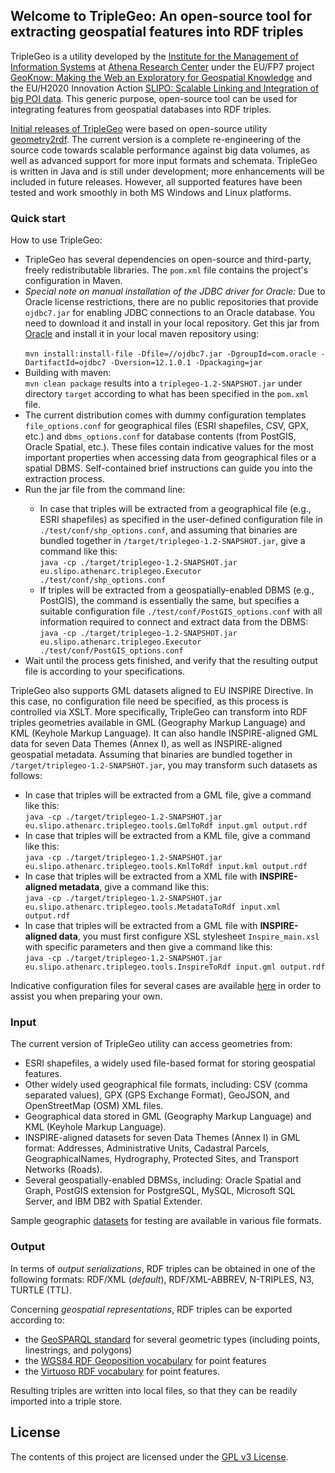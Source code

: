 <html>
<HEAD>
</head>
<body>

<div id="readme" class="clearfix announce instapaper_body md">
<article class="markdown-body entry-content" itemprop="mainContentOfPage">

<h2><a name="welcome-to-triplegeo" class="anchor" href="#welcome-to-triplegeo"><span class="octicon octicon-link"></span></a>Welcome to TripleGeo: An open-source tool for extracting geospatial features into RDF triples</h2>

<p>TripleGeo is a utility developed by the <a href="http://www.imis.athena-innovation.gr/">Institute for the Management of Information Systems</a> at <a href="http://www.athena-innovation.gr/en.html">Athena Research Center</a> under the EU/FP7 project <a href="http://geoknow.eu">GeoKnow: Making the Web an Exploratory for Geospatial Knowledge</a> and the EU/H2020 Innovation Action <a href="http://slipo.eu">SLIPO:  Scalable Linking and Integration of big POI data</a>. This generic purpose, open-source tool can be used for integrating features from geospatial databases into RDF triples.</p>

<p><a href="https://github.com/GeoKnow/TripleGeo">Initial releases of TripleGeo</a> were based on open-source utility <a href="https://github.com/boricles/geometry2rdf/tree/master/Geometry2RDF">geometry2rdf</a>. The current version is a complete re-engineering of the source code towards scalable performance against big data volumes, as well as advanced support for more input formats and schemata. TripleGeo is written in Java and is still under development; more enhancements will be included in future releases. However, all supported features have been tested and work smoothly in both MS Windows and Linux platforms.</p>

<h3>
<a name="quick-start" class="anchor" href="#Quick start"><span class="octicon octicon-link"></span></a>Quick start</h3>

How to use TripleGeo:
<ul>
<li>TripleGeo has several dependencies on open-source and third-party, freely redistributable libraries. The <code>pom.xml</code> file contains the project's configuration in Maven.</li>
<li> <i>Special note on manual installation of the JDBC driver for Oracle:</i> Due to Oracle license restrictions, there are no public repositories that provide <code>ojdbc7.jar</code> for enabling JDBC connections to an Oracle database. You need to download it and install in your local repository. Get this jar from <a href="https://blogs.oracle.com/dev2dev/get-oracle-jdbc-drivers-and-ucp-from-oracle-maven-repository-without-ides">Oracle</a> and install it in your local maven repository using:<br/>
<code>
mvn install:install-file -Dfile=/<YOUR_LOCAL_DIR>/ojdbc7.jar -DgroupId=com.oracle -DartifactId=ojdbc7 -Dversion=12.1.0.1 -Dpackaging=jar</code></li>
<li>
Building with maven:<br/>
<code>mvn clean package</code>
results into a <code>triplegeo-1.2-SNAPSHOT.jar</code> under directory <code>target</code> according to what has been specified in the <code>pom.xml</code> file.
</li>
<li>The current distribution comes with dummy configuration templates <code>file_options.conf</code> for geographical files (ESRI shapefiles, CSV, GPX, etc.) and <code>dbms_options.conf</code> for database contents (from PostGIS, Oracle Spatial, etc.). These files contain indicative values for the most important properties when accessing data from geographical files or a spatial DBMS. Self-contained brief instructions can guide you into the extraction process.</li>
<li>Run the jar file from the command line:</li>
<ul>
<li>In case that triples will be extracted from a geographical file (e.g., ESRI shapefiles) as specified in the user-defined configuration file in <code>./test/conf/shp_options.conf</code>, and assuming that binaries are bundled together in <code>/target/triplegeo-1.2-SNAPSHOT.jar</code>, give a command like this:</br>
<code>java -cp ./target/triplegeo-1.2-SNAPSHOT.jar eu.slipo.athenarc.triplegeo.Executor ./test/conf/shp_options.conf</code></li>
<li>If triples will be extracted from a geospatially-enabled DBMS (e.g., PostGIS), the command is essentially the same, but specifies a suitable configuration file <code>./test/conf/PostGIS_options.conf</code> with all information required to connect and extract data from the DBMS:</br>
<code>java -cp ./target/triplegeo-1.2-SNAPSHOT.jar eu.slipo.athenarc.triplegeo.Executor ./test/conf/PostGIS_options.conf</code></li>
</ul>
<li>Wait until the process gets finished, and verify that the resulting output file is according to your specifications.</li>
</ul>

<p>TripleGeo also supports GML datasets aligned to EU INSPIRE Directive. In this case, no configuration file need be specified, as this process is controlled via XSLT. More specifically, TripleGeo can transform into RDF triples geometries available in GML (Geography Markup Language) and KML (Keyhole Markup Language). It can also handle INSPIRE-aligned GML data for seven Data Themes (Annex I), as well as INSPIRE-aligned geospatial metadata. Assuming that binaries are bundled together in <code>/target/triplegeo-1.2-SNAPSHOT.jar</code>, you may transform such datasets as follows:</p>
<ul>
<li>In case that triples will be extracted from a GML file, give a command like this:</br>
<code>java -cp ./target/triplegeo-1.2-SNAPSHOT.jar eu.slipo.athenarc.triplegeo.tools.GmlToRdf input.gml output.rdf </code></li>
<li>In case that triples will be extracted from a KML file, give a command like this:</br>
<code>java -cp ./target/triplegeo-1.2-SNAPSHOT.jar eu.slipo.athenarc.triplegeo.tools.KmlToRdf input.kml output.rdf </code></li>
<li>In case that triples will be extracted from a XML file with <b>INSPIRE-aligned metadata</b>, give a command like this:</br>
<code>java -cp ./target/triplegeo-1.2-SNAPSHOT.jar eu.slipo.athenarc.triplegeo.tools.MetadataToRdf input.xml output.rdf </code></li>
<li>In case that triples will be extracted from a GML file with <b>INSPIRE-aligned data</b>, you must first configure XSL stylesheet <code>Inspire_main.xsl</code> with specific parameters and then give a command like this:</br>
<code>java -cp ./target/triplegeo-1.2-SNAPSHOT.jar eu.slipo.athenarc.triplegeo.tools.InspireToRdf input.gml output.rdf </code></li>
</ul>


<p>Indicative configuration files for several cases are available <a href="https://github.com/SLIPO-EU/TripleGeo/tree/master/test/conf/">here</a> in order to assist you when preparing your own.</p>

<h3>
<a name="input" class="anchor" href="#Input"><span class="octicon octicon-link"></span></a>Input</h3>

<p>The current version of TripleGeo utility can access geometries from:</p>
<ul>
<li>ESRI shapefiles, a widely used file-based format for storing geospatial features.</li>
<li>Other widely used geographical file formats, including: CSV (comma separated values), GPX (GPS Exchange Format), GeoJSON, and OpenStreetMap (OSM) XML files.</li>
<li>Geographical data stored in GML (Geography Markup Language) and KML (Keyhole Markup Language).</li>
<li>INSPIRE-aligned datasets for seven Data Themes (Annex I) in GML format: Addresses, Administrative Units, Cadastral Parcels, GeographicalNames, Hydrography, Protected Sites, and Transport Networks (Roads).</li>
<li>Several geospatially-enabled DBMSs, including: Oracle Spatial and Graph, PostGIS extension for PostgreSQL, MySQL, Microsoft SQL Server, and IBM DB2 with Spatial Extender.</li>
</ul>
</ul>

<p>Sample geographic <a href="https://github.com/SLIPO-EU/TripleGeo/tree/master/test/data/">datasets</a> for testing are available in various file formats.</p>

<h3>
<a name="output" class="anchor" href="#Output"><span class="octicon octicon-link"></span></a>Output</h3>

<p>In terms of <i>output serializations</i>, RDF triples can be obtained in one of the following formats: RDF/XML (<i>default</i>), RDF/XML-ABBREV, N-TRIPLES, N3, TURTLE (TTL).</p>
<p>Concerning <i>geospatial representations</i>, RDF triples can be exported according to:</p>
<ul>
<li>the <a href="https://portal.opengeospatial.org/files/?artifact_id=47664">GeoSPARQL standard</a> for several geometric types (including points, linestrings, and polygons)</li>
<li>the <a href="http://www.w3.org/2003/01/geo/">WGS84 RDF Geoposition vocabulary</a> for point features</li>
<li>the <a href="http://docs.openlinksw.com/virtuoso/rdfsparqlgeospat.html">Virtuoso RDF vocabulary</a> for point features.</li>
</ul>

<p>Resulting triples are written into local files, so that they can be readily imported into a triple store.</p>


<h2>
<a name="license" class="anchor" href="#license"><span class="octicon octicon-link"></span></a>License</h2>

<p>The contents of this project are licensed under the <a href="https://github.com/SLIPO-EU/TripleGeo/blob/master/LICENSE">GPL v3 License</a>.</p></article>

</body>
</html>
